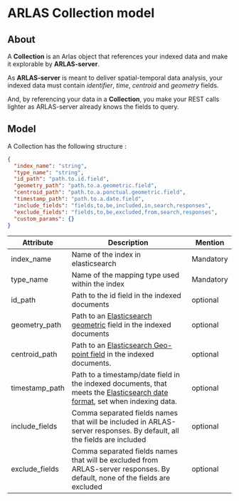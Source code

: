 # ARLAS Collection model

## About

A **Collection** is an Arlas object that references your indexed data and make it explorable by **ARLAS-server**.

As **ARLAS-server** is meant to deliver spatial-temporal data analysis, your indexed data must contain *identifier*, *time*, *centroid* and *geometry* fields.

And, by referencing your data in a **Collection**, you make your REST calls lighter as ARLAS-server already knows the fields to query.


## Model

A Collection has the following structure : 

```JSON
{
  "index_name": "string",
  "type_name": "string",
  "id_path": "path.to.id.field",
  "geometry_path": "path.to.a.geometric.field",
  "centroid_path": "path.to.a.ponctual.geometric.field",
  "timestamp_path": "path.to.a.date.field",
  "include_fields": "fields,to,be,included,in,search,responses",
  "exclude_fields": "fields,to,be,excluded,from,search,responses",
  "custom_params": {}
}
```

| Attribute      | Description                                       | Mention   |
| ---------------| ------------------------------------------------- | --------- |
| index_name     | Name of the index in elasticsearch                | Mandatory |
| type_name      | Name of the mapping type used within the index    | Mandatory |
| id_path        | Path to the id field in the indexed documents     | optional  |
| geometry_path  | Path to an [Elasticsearch geometric](https://www.elastic.co/guide/en/elasticsearch/reference/5.6/geo-shape.html) field in the indexed documents| optional  |
| centroid_path  | Path to an [Elasticsearch Geo-point field](https://www.elastic.co/guide/en/elasticsearch/reference/5.6/geo-point.html)  in the indexed documents. | optional  |
| timestamp_path | Path to a timestamp/date field in the indexed documents, that meets the [Elasticsearch date format](https://www.elastic.co/guide/en/elasticsearch/reference/5.6/mapping-date-format.html), set when indexing data. | optional  |
| include_fields | Comma separated fields names that will be included in ARLAS-server responses. By default, all the fields are included | optional  |
| exclude_fields | Comma separated fields names that will be excluded from ARLAS-server responses. By default, none of the fields are excluded | optional|

